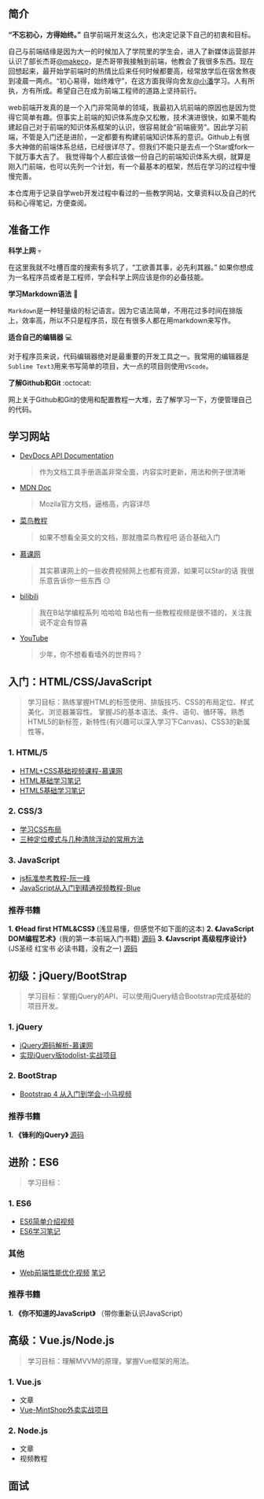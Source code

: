 ## 简介

**“不忘初心，方得始终。”** 自学前端开发这么久，也决定记录下自己的初衷和目标。

自己与前端结缘是因为大一的时候加入了学院里的学生会，进入了新媒体运营部并认识了部长杰哥[@makeco](https://github.com/makeco)，是杰哥带我接触到前端，他教会了我很多东西。现在回想起来，最开始学前端时的热情比后来任何时候都要高，经常放学后在宿舍熬夜到凌晨一两点。“初心易得，始终难守”，在这方面我得向舍友[@小潘](https://github.com/kotlindev)学习。人有所执，方有所成。希望自己在成为前端工程师的道路上坚持前行。

web前端开发真的是一个入门非常简单的领域，我最初入坑前端的原因也是因为觉得它简单有趣。但事实上前端的知识体系庞杂又松散，技术演进很快，如果不能构建起自己对于前端的知识体系框架的认识，很容易就会“前端疲劳”。因此学习前端，不管是入门还是进阶，一定都要有构建前端知识体系的意识。Github上有很多大神做的前端体系总结，已经很详尽了。但我们不能只是去点一个Star或fork一下就万事大吉了。 我觉得每个人都应该做一份自己的前端知识体系大纲，就算是刚入门前端，也可以先列一个计划，有一个最基本的框架，然后在学习的过程中慢慢完善。

本仓库用于记录自学web开发过程中看过的一些教学网站，文章资料以及自己的代码和心得笔记，方便查阅。

## 准备工作

**科学上网** :skull:

在这里我就不吐槽百度的搜索有多坑了，“工欲善其事，必先利其器。” 如果你想成为一名程序员或者是工程师，学会科学上网应该是你的必备技能。

**学习Markdown语法** :bookmark_tabs:

`Markdown`是一种轻量级的标记语言。因为它语法简单，不用花过多时间在排版上，效率高，所以不只是程序员，现在有很多人都在用markdown来写作。

**适合自己的编辑器** :computer:

对于程序员来说，代码编辑器绝对是最重要的开发工具之一。我常用的编辑器是`Sublime Text3`用来书写简单的项目，大一点的项目则使用`VScode`。

**了解Github和Git**  :octocat:

网上关于Github和Git的使用和配置教程一大堆，去了解学习一下，方便管理自己的代码。 

## 学习网站

- [DevDocs API Documentation](http://devdocs.io/)

  > 作为文档工具手册涵盖非常全面，内容实时更新，用法和例子很清晰

- [MDN Doc](https://developer.mozilla.org/zh-CN/)

  > Mozila官方文档，逼格高，内容详尽 

- [菜鸟教程](http://www.runoob.com/)

  > 如果不想看全英文的文档，那就撸菜鸟教程吧 适合基础入门

- [慕课网](https://www.imooc.com/)

  > 其实慕课网上的一些收费视频网上也都有资源，如果可以Star的话 我很乐意告诉你一些东西 :smirk:

- [bilibili](https://space.bilibili.com/28533878/#/)

  > 我在B站学编程系列  哈哈哈 B站也有一些教程视频是很不错的，关注我说不定会有惊喜

- [YouTube](https://www.youtube.com/)

  > 少年，你不想看看墙外的世界吗？

## 入门：HTML/CSS/JavaScript

> 学习目标：熟练掌握HTML的标签使用、排版技巧、CSS的布局定位、样式美化、浏览器兼容性。 掌握JS的基本语法、条件、语句、循环等。熟悉HTML5的新标签，新特性(有兴趣可以深入学习下Canvas)、CSS3的新属性等。

### 1. HTML/5

- [HTML+CSS基础视频课程-慕课网](http://www.imooc.com/learn/9)
- [HTML基础学习笔记](http://sunburst.wang/HTML%E5%9F%BA%E7%A1%80%E5%AD%A6%E4%B9%A0%E7%AC%94%E8%AE%B0.html)
- [HTML5基础学习笔记](http://sunburst.wang/HTML5%E5%9F%BA%E7%A1%80%E5%AD%A6%E4%B9%A0%E7%AC%94%E8%AE%B0.html)

### 2. CSS/3

- [学习CSS布局](http://zh.learnlayout.com/)
- [三种定位模式与几种清除浮动的常用方法](http://sunburst.wang/%E4%B8%89%E7%A7%8D%E5%AE%9A%E4%BD%8D%E6%A8%A1%E5%BC%8F%E4%B8%8E%E5%87%A0%E7%A7%8D%E6%B8%85%E9%99%A4%E6%B5%AE%E5%8A%A8%E7%9A%84%E5%B8%B8%E7%94%A8%E6%96%B9%E6%B3%95.html)

### 3. JavaScript

- [js标准参考教程-阮一峰](https://wangdoc.com/javascript/)
- [JavaScript从入门到精通视频教程-Blue](https://www.bilibili.com/video/av29885002)

### 推荐书籍

**1. 《Head first HTML&CSS》** (浅显易懂，但感觉不如下面的这本)
**2. 《JavaScript DOM编程艺术》**(我的第一本前端入门书籍)	[源码](https://github.com/W-Qing/Code/tree/master/Books/JavaScript%20DOM%E7%BC%96%E7%A8%8B%E8%89%BA%E6%9C%AF(%E7%AC%AC2%E7%89%88))
**3. 《Javscript 高级程序设计》**(JS圣经 红宝书 必读书籍，没有之一)  [源码](https://github.com/W-Qing/Code/tree/master/Books/JavaScript%E9%AB%98%E7%BA%A7%E7%A8%8B%E5%BA%8F%E8%AE%BE%E8%AE%A1(%E7%AC%AC3%E7%89%88))

## 初级：jQuery/BootStrap

> 学习目标：掌握jQuery的API、可以使用jQuery结合Bootstrap完成基础的项目开发。

###  1. jQuery

- [jQuery源码解析-慕课网](http://www.imooc.com/learn/222)
- [实现jQuery版todolist-实战项目](https://github.com/W-Qing/Code/tree/master/Project/jQuery-todoList)

###  2. BootStrap

- [Bootstrap 4 从入门到学会-小马视频](https://www.bilibili.com/video/av23958466?from=search&seid=4315862995198338222)

### 推荐书籍

**1. 《锋利的jQuery》** [源码](https://github.com/W-Qing/Code/tree/master/Books/%E9%94%8B%E5%88%A9%E7%9A%84jQuery%20(%E7%AC%AC2%E7%89%88))

## 进阶：ES6

> 学习目标：

### 1. ES6

- [ES6简单介绍视频](https://www.bilibili.com/video/av26349151/?p=1)
- [ES6学习笔记](http://sunburst.wang/ES6%E5%AD%A6%E4%B9%A0%E7%AC%94%E8%AE%B0.html)

###  其他

- [Web前端性能优化视频](https://www.bilibili.com/video/av27157722/)	  [笔记]()

### 推荐书籍

**1. 《你不知道的JavaScript》** （带你重新认识JavaScript）

## 高级：Vue.js/Node.js

> 学习目标：理解MVVM的原理，掌握Vue框架的用法。

### 1. Vue.js

- 文章
- [Vue-MintShop外卖实战项目](https://github.com/W-Qing/Vue-MintShop)

### 2. Node.js

- 文章
- 视频教程

## 面试

